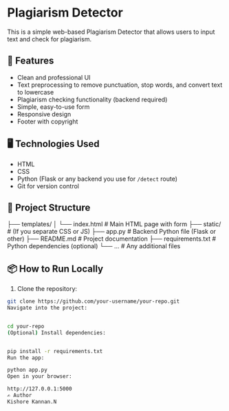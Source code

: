 # Plagiarism Detector

This is a simple web-based Plagiarism Detector that allows users to input text and check for plagiarism.

## 🚀 Features

- Clean and professional UI
- Text preprocessing to remove punctuation, stop words, and convert text to lowercase
- Plagiarism checking functionality (backend required)
- Simple, easy-to-use form
- Responsive design
- Footer with copyright

## 🖥️ Technologies Used

- HTML
- CSS
- Python (Flask or any backend you use for `/detect` route)
- Git for version control

## 📄 Project Structure

├── templates/
│ └── index.html # Main HTML page with form
├── static/ # (If you separate CSS or JS)
├── app.py # Backend Python file (Flask or other)
├── README.md # Project documentation
├── requirements.txt # Python dependencies (optional)
└── ... # Any additional files


## 📦 How to Run Locally

1. Clone the repository:
```bash
git clone https://github.com/your-username/your-repo.git
Navigate into the project:


cd your-repo
(Optional) Install dependencies:


pip install -r requirements.txt
Run the app:

python app.py
Open in your browser:

http://127.0.0.1:5000
✍️ Author
Kishore Kannan.N
